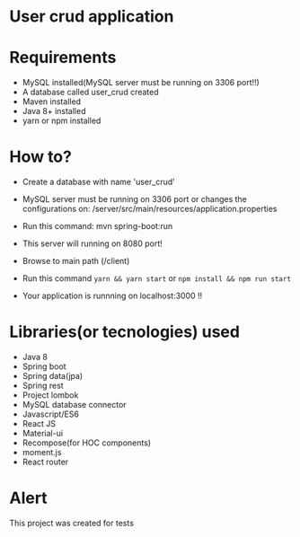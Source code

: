# User crud application 

# Requirements

- MySQL installed(MySQL server must be running on 3306 port!!)
- A database called user_crud created
- Maven installed
- Java 8+ installed
- yarn or npm installed

# How to?

- Create a database with name 'user_crud'
- MySQL server must be running on 3306 port or changes the configurations on: /server/src/main/resources/application.properties
- Run this command: mvn spring-boot:run
- This server will running on 8080 port!

- Browse to main path (/client)
- Run this command `yarn && yarn start` or `npm install && npm run start`
- Your application is runnning on localhost:3000 !!

# Libraries(or tecnologies) used

- Java 8
- Spring boot
- Spring data(jpa)
- Spring rest
- Project lombok
- MySQL database connector
- Javascript/ES6
- React JS
- Material-ui
- Recompose(for HOC components)
- moment.js
- React router

# Alert

This project was created for tests
